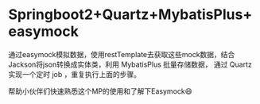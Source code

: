 # Springboot2+Quartz+MybatisPlus+easymock
通过easymock模拟数据，使用restTemplate去获取这些mock数据，结合Jackson将json转换成实体类，利用 MybatisPlus 批量存储数据， 通过 Quartz 实现一个定时 job ，重复执行上面的步骤。

帮助小伙伴们快速熟悉这个MP的使用和了解下Easymock😄


